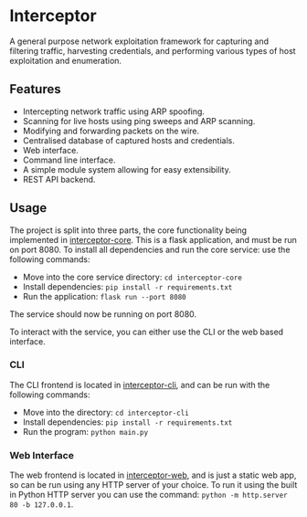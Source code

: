 # Interceptor
A general purpose network exploitation framework for capturing and filtering traffic, harvesting credentials, and performing various types of host exploitation and enumeration.  

## Features
- Intercepting network traffic using ARP spoofing.
- Scanning for live hosts using ping sweeps and ARP scanning.
- Modifying and forwarding packets on the wire.
- Centralised database of captured hosts and credentials.
- Web interface.
- Command line interface.
- A simple module system allowing for easy extensibility.
- REST API backend.

## Usage
The project is split into three parts, the core functionality being implemented in [interceptor-core](/interceptor-core). This is a flask application, and must be run on port 8080. To install all dependencies and run the core service: use the following commands:

- Move into the core service directory: `cd interceptor-core`
- Install dependencies: `pip install -r requirements.txt`
- Run the application: `flask run --port 8080`

The service should now be running on port 8080. 

To interact with the service, you can either use the CLI or the web based interface. 

### CLI
The CLI frontend is located in [interceptor-cli](/interceptor-cli), and can be run with the following commands:

- Move into the directory: `cd interceptor-cli`
- Install dependencies: `pip install -r requirements.txt`
- Run the program: `python main.py`

### Web Interface
The web frontend is located in [interceptor-web](/interceptor-web), and is just a static web app, so can be run using any HTTP server of your choice. 
To run it using the built in Python HTTP server you can use the command: `python -m http.server 80 -b 127.0.0.1`.
